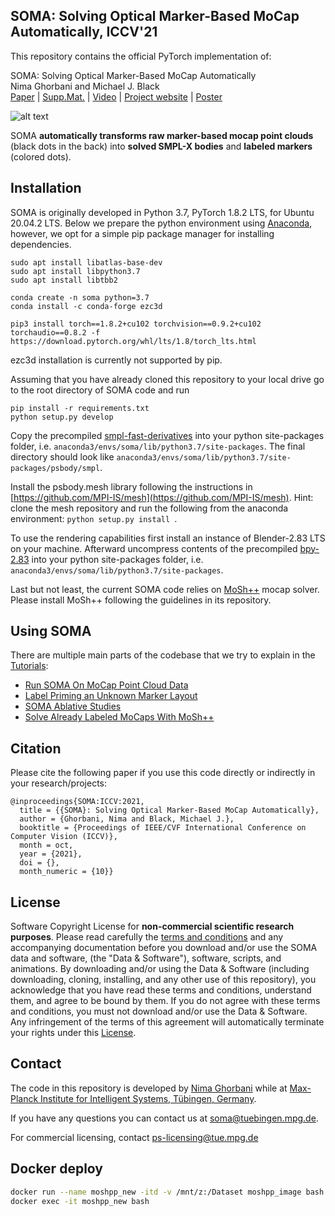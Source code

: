 ## SOMA: Solving Optical Marker-Based MoCap Automatically, ICCV'21

This repository contains the official PyTorch implementation of:

SOMA: Solving Optical Marker-Based MoCap Automatically\
Nima Ghorbani and Michael J. Black\
[Paper](https://download.is.tue.mpg.de/soma/SOMA_ICCV21.pdf) | [Supp.Mat.](https://download.is.tue.mpg.de/soma/SOMA_Suppmat.pdf) | [Video](https://www.youtube.com/watch?v=BEFCqIefLA8&t=1s&ab_channel=MichaelBlack) | [Project website](https://soma.is.tue.mpg.de/) | [Poster](https://download.is.tue.mpg.de/soma/SOMA_Poster.pdf)

![alt text](https://download.is.tue.mpg.de/soma/tutorials/soma_github_teaser.gif "mocap point clouds (black dots in the back) turned into labeled markers (colored dots)")

SOMA **automatically transforms raw marker-based mocap point clouds** (black dots in the back) into **solved SMPL-X bodies** and **labeled markers** (colored dots).

## Installation

SOMA is originally developed in Python 3.7, PyTorch 1.8.2 LTS, for Ubuntu 20.04.2 LTS. 
Below we prepare the python environment using [Anaconda](https://www.anaconda.com/products/individual), 
however, we opt for a simple pip package manager for installing dependencies.

````
sudo apt install libatlas-base-dev
sudo apt install libpython3.7
sudo apt install libtbb2

conda create -n soma python=3.7 
conda install -c conda-forge ezc3d

pip3 install torch==1.8.2+cu102 torchvision==0.9.2+cu102 torchaudio==0.8.2 -f https://download.pytorch.org/whl/lts/1.8/torch_lts.html

````
ezc3d installation is currently not supported by pip.

Assuming that you have already cloned this repository to your local drive 
go to the root directory of SOMA code and run
````
pip install -r requirements.txt
python setup.py develop
````
Copy the precompiled 
[smpl-fast-derivatives](https://download.is.tue.mpg.de/download.php?domain=soma&sfile=smpl-fast-derivatives.tar.bz2) 
into your python site-packages folder, i.e. ````anaconda3/envs/soma/lib/python3.7/site-packages````.
The final directory should look like ````anaconda3/envs/soma/lib/python3.7/site-packages/psbody/smpl````.

Install the psbody.mesh library following the instructions in [https://github.com/MPI-IS/mesh](https://github.com/MPI-IS/mesh).
Hint: clone the mesh repository and run the following from the anaconda environment:  ````python setup.py install ````.

To use the rendering capabilities first install an instance of Blender-2.83 LTS on your machine.
Afterward uncompress contents of the precompiled 
[bpy-2.83](https://download.is.tue.mpg.de/download.php?domain=soma&sfile=blender/bpy-2.83-20200908.tar.bz2) 
into your python site-packages folder, i.e. ````anaconda3/envs/soma/lib/python3.7/site-packages````. 

Last but not least, the current SOMA code relies on [MoSh++](https://github.com/nghorbani/moshpp) mocap solver. 
Please install MoSh++ following the guidelines in its repository.


## Using SOMA
There are multiple main parts of the codebase that we try to explain in the [Tutorials](src/tutorials):
- [Run SOMA On MoCap Point Cloud Data](src/tutorials/run_soma_on_soma_dataset.ipynb)
- [Label Priming an Unknown Marker Layout](src/tutorials/label_priming.ipynb)
- [SOMA Ablative Studies](src/tutorials/ablation_study.ipynb)
- [Solve Already Labeled MoCaps With MoSh++](src/tutorials/solve_labeled_mocap.ipynb)

## Citation

Please cite the following paper if you use this code directly or indirectly in your research/projects:

```
@inproceedings{SOMA:ICCV:2021,
  title = {{SOMA}: Solving Optical Marker-Based MoCap Automatically},
  author = {Ghorbani, Nima and Black, Michael J.},
  booktitle = {Proceedings of IEEE/CVF International Conference on Computer Vision (ICCV)},
  month = oct,
  year = {2021},
  doi = {},
  month_numeric = {10}}
```

## License

Software Copyright License for **non-commercial scientific research purposes**. Please read carefully
the [terms and conditions](./LICENSE) and any accompanying documentation before you download and/or
use the SOMA data and software, (the "Data & Software"), software, scripts, and animations. 
By downloading and/or using the Data & Software (including downloading, cloning, installing, and any other use of this repository), 
you acknowledge that you have read these terms
and conditions, understand them, and agree to be bound by them. If you do not agree with these terms and conditions, you
must not download and/or use the Data & Software. 
Any infringement of the terms of this agreement will automatically terminate
your rights under this [License](./LICENSE).

## Contact

The code in this repository is developed by [Nima Ghorbani](https://nghorbani.github.io/) 
while at [Max-Planck Institute for Intelligent Systems, Tübingen, Germany](https://is.mpg.de/person/nghorbani).

If you have any questions you can contact us at [soma@tuebingen.mpg.de](mailto:amass@tuebingen.mpg.de).

For commercial licensing, contact [ps-licensing@tue.mpg.de](mailto:ps-licensing@tue.mpg.de)

## Docker deploy

```bash
docker run --name moshpp_new -itd -v /mnt/z:/Dataset moshpp_image bash
docker exec -it moshpp_new bash
```